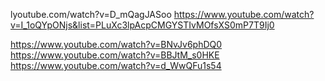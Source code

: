lyoutube.com/watch?v=D_mQagJASoo
https://www.youtube.com/watch?v=I_1oQYpONjs&list=PLuXc3lpAcpCMGYSTIvMOfsXS0mP7T9Ij0

https://www.youtube.com/watch?v=BNvJv6phDQ0
https://www.youtube.com/watch?v=BBJtM_s0HKE
https://www.youtube.com/watch?v=d_WwQFu1s54